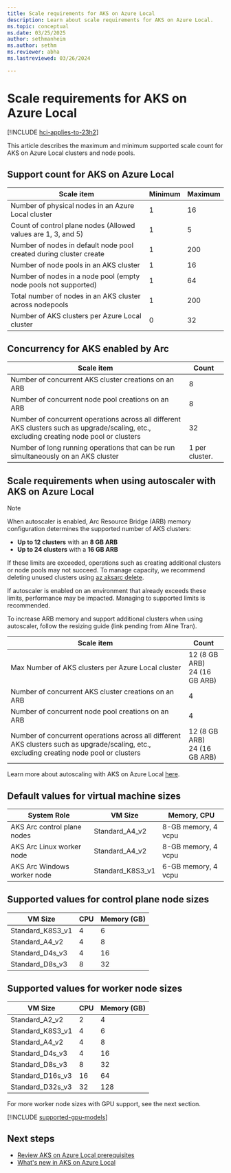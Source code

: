 ```yaml
---
title: Scale requirements for AKS on Azure Local
description: Learn about scale requirements for AKS on Azure Local.
ms.topic: conceptual
ms.date: 03/25/2025
author: sethmanheim
ms.author: sethm 
ms.reviewer: abha
ms.lastreviewed: 03/26/2024

---
```


# Scale requirements for AKS on Azure Local

[!INCLUDE [hci-applies-to-23h2](includes/hci-applies-to-23h2.md)]

This article describes the maximum and minimum supported scale count for AKS on Azure Local clusters and node pools.

## Support count for AKS on Azure Local

| Scale item   | Minimum  | Maximum |
|--------------|----------|---------|
| Number of physical nodes in an Azure Local cluster  | 1  | 16 |
| Count of control plane nodes (Allowed values are 1, 3, and 5)  | 1 | 5 |
| Number of nodes in default node pool created during cluster create  | 1 | 200 |
| Number of node pools in an AKS cluster  | 1  | 16  |
| Number of nodes in a node pool (empty node pools not supported)  | 1 | 64 |
| Total number of nodes in an AKS cluster across nodepools | 1 | 200 |
| Number of AKS clusters per Azure Local cluster | 0 | 32 |

## Concurrency for AKS enabled by Arc

| Scale item  | Count  |
|-------------|--------|
| Number of concurrent AKS cluster creations on an ARB  | 8 |
| Number of concurrent node pool creations on an ARB  | 8  |
| Number of concurrent operations across all different AKS clusters such as upgrade/scaling, etc., excluding creating node pool or clusters  | 32 |
| Number of long running operations that can be run simultaneously on an AKS cluster  | 1 per cluster. |

## Scale requirements when using autoscaler with AKS on Azure Local

> [!NOTE]
> When autoscaler is enabled, Arc Resource Bridge (ARB) memory configuration determines the supported number of AKS clusters:
> - **Up to 12 clusters** with an **8 GB ARB**
> - **Up to 24 clusters** with a **16 GB ARB**
>
> If these limits are exceeded, operations such as creating additional clusters or node pools may not succeed. To manage capacity, we recommend deleting unused clusters using [az aksarc delete](/cli/azure/aksarc#az-aksarc-delete).
>
> If autoscaler is enabled on an environment that already exceeds these limits, performance may be impacted. Managing to supported limits is recommended.

To increase ARB memory and support additional clusters when using autoscaler, follow the resizing guide (link pending from Aline Tran).

| Scale item  | Count  |
|-------------|--------|
| Max Number of AKS clusters per Azure Local cluster | 12 (8 GB ARB)<br>24 (16 GB ARB) |
| Number of concurrent AKS cluster creations on an ARB  | 4 |
| Number of concurrent node pool creations on an ARB  | 4  |
| Number of concurrent operations across all different AKS clusters such as upgrade/scaling, etc., excluding creating node pool or clusters  | 12 (8 GB ARB)<br>24 (16 GB ARB)  |

Learn more about autoscaling with AKS on Azure Local [here](/azure/aks/aksarc/auto-scale-aks-arc).

## Default values for virtual machine sizes

| System Role                     | VM Size                                | Memory, CPU          |
|---------------------------------|----------------------------------------|----------------------|
| AKS Arc control plane nodes     | Standard_A4_v2                         | 8-GB memory, 4 vcpu  |
| AKS Arc Linux worker node       | Standard_A4_v2                         | 8-GB memory, 4 vcpu  |
| AKS Arc Windows worker node     | Standard_K8S3_v1                       | 6-GB memory, 4 vcpu  |

## Supported values for control plane node sizes

| VM Size                     | CPU  | Memory (GB)  |
|-----------------------------|------|--------------|
| Standard_K8S3_v1            | 4    | 6            |
| Standard_A4_v2              | 4    | 8            |
| Standard_D4s_v3             | 4    | 16           |
| Standard_D8s_v3             | 8    | 32           |

## Supported values for worker node sizes

| VM Size                     | CPU  | Memory (GB)  |
|-----------------------------|------|--------------|
| Standard_A2_v2              | 2    | 4            |
| Standard_K8S3_v1            | 4    | 6            |
| Standard_A4_v2              | 4    | 8            |
| Standard_D4s_v3             | 4    | 16           |
| Standard_D8s_v3             | 8    | 32           |
| Standard_D16s_v3            | 16   | 64           |
| Standard_D32s_v3            | 32   | 128          |

For more worker node sizes with GPU support, see the next section.

[!INCLUDE [supported-gpu-models](includes/supported-gpu-models.md)]

## Next steps

- [Review AKS on Azure Local prerequisites](aks-hci-network-system-requirements.md)
- [What's new in AKS on Azure Local](aks-whats-new-local.md)
